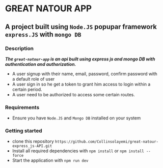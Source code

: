 
# GREAT NATOUR APP


## A project built using `Node.JS` popupar framework `express.JS` with `mongo DB`

### Description

***The `great-natour-app` is an api built using express js and mongo DB with authentication and authorization.***

- A user signup with their name, email, password, confirm password with a default role of user
- A user sign in so he get a token to grant him access to login within a certain period. 
- A user need to be authorized to access some certain routes.

### Requirements
- Ensure you have `Node.JS` and `Mongo DB` installed on your system

### Getting started
- clone this repository ```https://github.com/Collinsolayemi/great-natour-express_js-API.git```
- Install all required dependencies with ```npm install``` or ```npm install --force```
- Start the application with ```npm run dev```

